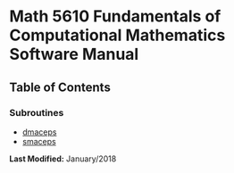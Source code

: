 # Math 5610 Fundamentals of Computational Mathematics Software Manual

## Table of Contents

### Subroutines

- [dmaceps](dmaceps.md)
- [smaceps](smaceps.md) 

**Last Modified:** January/2018


